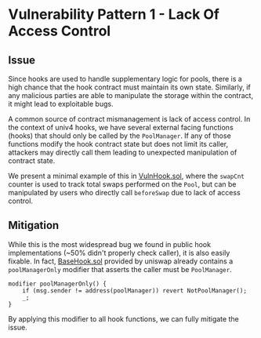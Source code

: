 # Vulnerability Pattern 1 - Lack Of Access Control

## Issue

Since hooks are used to handle supplementary logic for pools, there is a high chance that the hook contract must maintain its own state. Similarly, if any malicious parties are able to manipulate the storage within the contract, it might lead to exploitable bugs.

A common source of contract mismanagement is lack of access control. In the context of univ4 hooks, we have several external facing functions (hooks) that should only be called by the `PoolManager`. If any of those functions modify the hook contract state but does not limit its caller, attackers may directly call them leading to unexpected manipulation of contract state.

We present a minimal example of this in [VulnHook.sol](./VulnHook.sol), where the `swapCnt` counter is used to track total swaps performed on the `Pool`, but can be manipulated by users who directly call `beforeSwap` due to lack of access control.

## Mitigation

While this is the most widespread bug we found in public hook implementations (~50% didn't properly check caller), it is also easily fixable. In fact, [BaseHook.sol](https://github.com/Uniswap/v4-periphery/blob/886403181f707f9645d59d47180cca042bc4eb87/contracts/BaseHook.sol) provided by uniswap already contains a `poolManagerOnly` modifier that asserts the caller must be `PoolManager`.

```
modifier poolManagerOnly() {
    if (msg.sender != address(poolManager)) revert NotPoolManager();
    _;
}
```

By applying this modifier to all hook functions, we can fully mitigate the issue.
